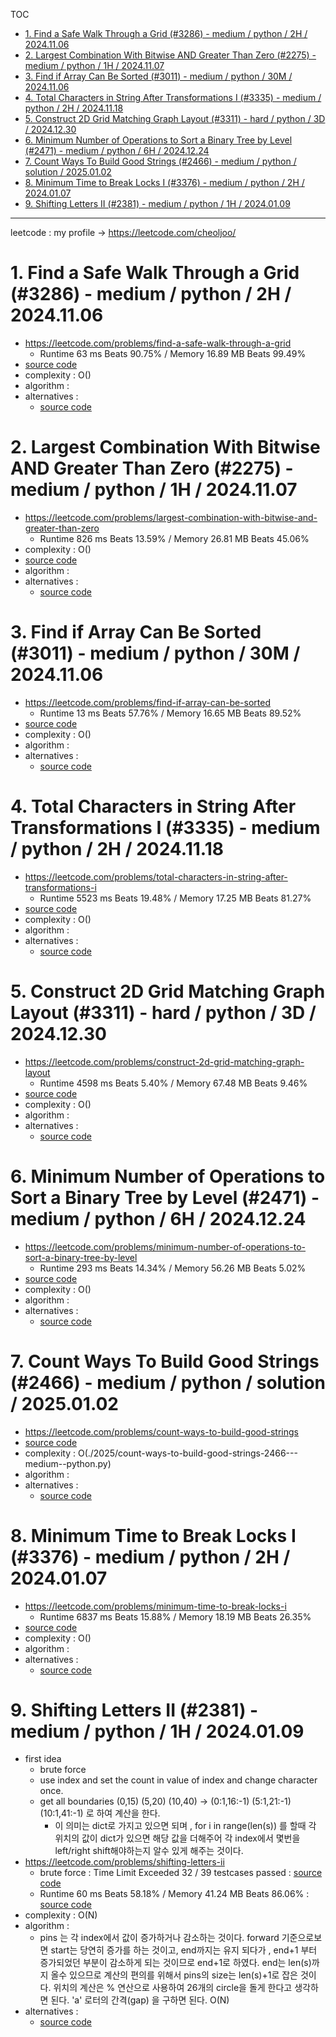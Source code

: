 TOC
- [1. Find a Safe Walk Through a Grid (#3286) - medium / python / 2H / 2024.11.06](#1-find-a-safe-walk-through-a-grid-3286---medium--python--2h--20241106)
- [2. Largest Combination With Bitwise AND Greater Than Zero (#2275) - medium / python / 1H / 2024.11.07](#2-largest-combination-with-bitwise-and-greater-than-zero-2275---medium--python--1h--20241107)
- [3. Find if Array Can Be Sorted (#3011) - medium / python / 30M / 2024.11.06](#3-find-if-array-can-be-sorted-3011---medium--python--30m--20241106)
- [4. Total Characters in String After Transformations I (#3335) - medium / python / 2H / 2024.11.18](#4-total-characters-in-string-after-transformations-i-3335---medium--python--2h--20241118)
- [5. Construct 2D Grid Matching Graph Layout (#3311) - hard / python / 3D / 2024.12.30](#5-construct-2d-grid-matching-graph-layout-3311---hard--python--3d--20241230)
- [6. Minimum Number of Operations to Sort a Binary Tree by Level (#2471) - medium / python / 6H / 2024.12.24](#6-minimum-number-of-operations-to-sort-a-binary-tree-by-level-2471---medium--python--6h--20241224)
- [7. Count Ways To Build Good Strings (#2466) - medium / python / solution / 2025.01.02](#7-count-ways-to-build-good-strings-2466---medium--python--solution--20250102)
- [8. Minimum Time to Break Locks I (#3376) - medium / python / 2H / 2024.01.07](#8-minimum-time-to-break-locks-i-3376---medium--python--2h--20240107)
- [9. Shifting Letters II (#2381) - medium / python / 1H / 2024.01.09](#9-shifting-letters-ii-2381---medium--python--1h--20240109)

--------------------
leetcode : my profile -> https://leetcode.com/cheoljoo/

# 1. Find a Safe Walk Through a Grid (#3286) - medium / python / 2H / 2024.11.06
- https://leetcode.com/problems/find-a-safe-walk-through-a-grid
  - Runtime 63 ms Beats 90.75% / Memory 16.89 MB Beats 99.49%
- [source code](./2025/find-a-safe-walk-through-a-grid-3286---medium--python.py)
- complexity : O()
- algorithm : 
- alternatives : 
  - [source code](./2025/find-a-safe-walk-through-a-grid-3286---medium--python-2.py)

# 2. Largest Combination With Bitwise AND Greater Than Zero (#2275) - medium / python / 1H / 2024.11.07
- https://leetcode.com/problems/largest-combination-with-bitwise-and-greater-than-zero
  - Runtime 826 ms Beats 13.59% / Memory 26.81 MB Beats 45.06%
- complexity : O()
- [source code](./2025/largest-combination-with-bitwise-and-greater-than-zero-2275---medium--python.py)
- algorithm : 
- alternatives : 
  - [source code](./2025/largest-combination-with-bitwise-and-greater-than-zero-2275---medium--python-2.py)

# 3. Find if Array Can Be Sorted (#3011) - medium / python / 30M / 2024.11.06
- https://leetcode.com/problems/find-if-array-can-be-sorted
  - Runtime 13 ms Beats 57.76% / Memory 16.65 MB Beats 89.52%
- [source code](./2025/find-if-array-can-be-sorted-3011---medium--python.py)
- complexity : O()
- algorithm : 
- alternatives : 
  - [source code](./2025/find-if-array-can-be-sorted-3011---medium--python-2.py)

# 4. Total Characters in String After Transformations I (#3335) - medium / python / 2H / 2024.11.18
- https://leetcode.com/problems/total-characters-in-string-after-transformations-i
  - Runtime 5523 ms Beats 19.48% / Memory 17.25 MB Beats 81.27%
- [source code](./2025/total-characters-in-string-after-transformations-i-3335---medium--python.py)
- complexity : O()
- algorithm : 
- alternatives : 
  - [source code](./2025/total-characters-in-string-after-transformations-i-3335---medium--python-2.py)

# 5. Construct 2D Grid Matching Graph Layout (#3311) - hard / python / 3D / 2024.12.30
- https://leetcode.com/problems/construct-2d-grid-matching-graph-layout
  - Runtime 4598 ms Beats 5.40% / Memory 67.48 MB Beats 9.46%
- [source code](./2025/construct-2d-grid-matching-graph-layout-3311---hard--python.py)
- complexity : O()
- algorithm : 
- alternatives : 
  - [source code](./2025/construct-2d-grid-matching-graph-layout-3311---hard--python-2.py)

# 6. Minimum Number of Operations to Sort a Binary Tree by Level (#2471) - medium / python / 6H / 2024.12.24
- https://leetcode.com/problems/minimum-number-of-operations-to-sort-a-binary-tree-by-level
  - Runtime 293 ms Beats 14.34% / Memory 56.26 MB Beats 5.02%
- [source code](./2025/minimum-number-of-operations-to-sort-a-binary-tree-by-level-2471---medium--python.py)
- complexity : O()
- algorithm : 
- alternatives : 
  - [source code](./2025/minimum-number-of-operations-to-sort-a-binary-tree-by-level-2471---medium--python-2.py)

# 7. Count Ways To Build Good Strings (#2466) - medium / python / solution / 2025.01.02
- https://leetcode.com/problems/count-ways-to-build-good-strings
- [source code]()
- complexity : O(./2025/count-ways-to-build-good-strings-2466---medium--python.py)
- algorithm : 
- alternatives : 
  - [source code](./2025/count-ways-to-build-good-strings-2466---medium--python-2.py)

# 8. Minimum Time to Break Locks I (#3376) - medium / python / 2H / 2024.01.07
- https://leetcode.com/problems/minimum-time-to-break-locks-i
  - Runtime 6837 ms Beats 15.88% / Memory 18.19 MB Beats 26.35%
- [source code](./2025/minimum-time-to-break-locks-i-3376---medium--python.py)
- complexity : O()
- algorithm : 
- alternatives : 
  - [source code](./2025/minimum-time-to-break-locks-i-3376---medium--python-2.py)

# 9. Shifting Letters II (#2381) - medium / python / 1H / 2024.01.09
- first idea
  - brute force
  - use index and set the count in value of index and change character once.
  - get all boundaries (0,15) (5,20) (10,40) -> (0:1,16:-1) (5:1,21:-1) (10:1,41:-1) 로 하여 계산을 한다. 
    - 이 의미는 dict로 가지고 있으면 되며 , for i in range(len(s)) 를 할때 각 위치의 값이 dict가 있으면 해당 값을 더해주어 각 index에서 몇번을 left/right shift해야하는지 알수 있게 해주는 것이다.
- https://leetcode.com/problems/shifting-letters-ii
  - brute force : Time Limit Exceeded 32 / 39 testcases passed : [source code](./2025/shifting-letters-ii-2381---medium--python.py)
  - Runtime 60 ms Beats 58.18% /  Memory 41.24 MB Beats 86.06% : [source code](./2025/shifting-letters-ii-2381---medium--python-2.py)
- complexity : O(N)
- algorithm : 
  - pins 는 각 index에서 값이 증가하거나 감소하는 것이다. forward  기준으로보면 start는 당연히 증가를 하는 것이고, end까지는 유지 되다가 , end+1 부터 증가되었던 부분이 감소하게 되는 것이므로 end+1로 하였다. end는 len(s)까지 올수 있으므로 계산의 편의를 위해서 pins의 size는 len(s)+1로 잡은 것이다. 위치의 계산은 % 연산으로 사용하여 26개의 circle을 돌게 한다고 생각하면 된다.  'a' 로터의 간격(gap) 을 구하면 된다.  O(N)
- alternatives : 
  - [source code]()
